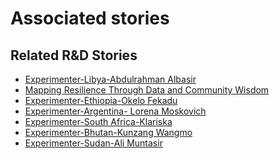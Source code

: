 # Associated stories

<!-- !!DO NOT REMOVE!! start autogenerated hyperlinks -->
## Related R&D Stories
- [Experimenter-Libya-Abdulrahman Albasir](/RnD-Archive/stories/?doc=Experimenters_LBY)
- [Mapping Resilience Through Data and Community Wisdom](/RnD-Archive/stories/?doc=Explorers_SOM)
- [Experimenter-Ethiopia-Okelo Fekadu](/RnD-Archive/stories/?doc=Experimenters_ETH)
- [Experimenter-Argentina- Lorena Moskovich](/RnD-Archive/stories/?doc=Experimenters_ARG)
- [Experimenter-South Africa-Klariska](/RnD-Archive/stories/?doc=Experimenters_ZAF)
- [Experimenter-Bhutan-Kunzang Wangmo](/RnD-Archive/stories/?doc=Experimenters_BTN)
- [Experimenter-Sudan-Ali Muntasir](/RnD-Archive/stories/?doc=Experimenters_SDN)
<!-- !!DO NOT REMOVE!! end autogenerated hyperlinks -->